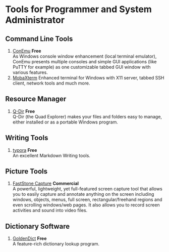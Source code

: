 # Tools for Programmer and System Administrator

## Command Line Tools
1. [ConEmu](https://conemu.github.io/)  **Free**  
  As Windows console window enhancement (local terminal emulator), ConEmu presents multiple consoles and simple GUI applications (like PuTTY for example) as one customizable tabbed GUI window with various features.
1. [MobaXterm](https://mobaxterm.mobatek.net/) 
  Enhanced terminal for Windows with X11 server, tabbed SSH client, network tools and much more.

## Resource Manager
1. [Q-Dir](http://www.q-dir.com/)  **Free**   
  Q-Dir (the Quad Explorer) makes your files and folders easy to manage, either installed or as a portable Windows program. 

## Writing Tools
1. [typora](https://typora.io/)  **Free**  
An excellent Markdown Writing tools.

## Picture Tools
1. [FastStone Capture](http://www.faststone.org/FSCaptureDetail.htm)  **Commercial**  
A powerful, lightweight, yet full-featured screen capture tool that allows you to easily capture and annotate anything on the screen including windows, objects, menus, full screen, rectangular/freehand regions and even scrolling windows/web pages. It also allows you to record screen activities and sound into video files.

## Dictionary Software
1. [GoldenDict](http://goldendict.org/)  **Free**  
 A feature-rich dictionary lookup program.
